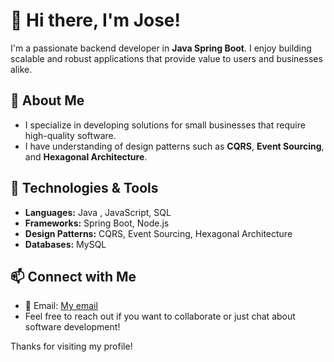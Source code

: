 # 👋 Hi there, I'm Jose!

I'm a passionate backend developer in **Java Spring Boot**. I enjoy building scalable and robust applications that provide value to users and businesses alike.

## 🌟 About Me

- I specialize in developing solutions for small businesses that require high-quality software.
- I have understanding of design patterns such as **CQRS**, **Event Sourcing**, and **Hexagonal Architecture**.


## 🚀 Technologies & Tools

- **Languages:** Java , JavaScript, SQL
- **Frameworks:** Spring Boot, Node.js
- **Design Patterns:** CQRS, Event Sourcing, Hexagonal Architecture
- **Databases:** MySQL

## 📫 Connect with Me

- 📧 Email: [My email](mailto:jose.manuellinan@hotmail.com)
- Feel free to reach out if you want to collaborate or just chat about software development!

Thanks for visiting my profile!
